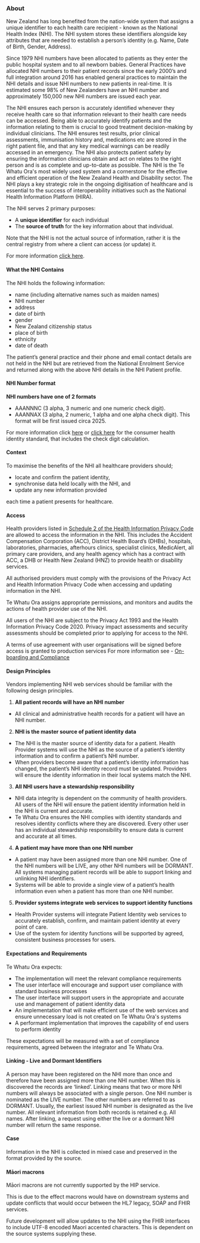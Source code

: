 

### About

New Zealand has long benefited from the nation-wide system that assigns a unique identifier to each health care recipient - known as the National Health Index (NHI).  The NHI system stores these identifiers alongside key attributes that are needed to establish a person’s identity (e.g. Name, Date of Birth, Gender, Address).

Since 1979 NHI numbers have been allocated to patients as they enter the public hospital system and to all newborn babies. General Practices have allocated NHI numbers to their patient records since the early 2000’s and full integration around 2016 has enabled general practices to maintain the NHI details and issue NHI numbers to new patients in real-time. It is estimated some 98% of New Zealanders have an NHI number and approximately 150,000 new NHI numbers are issued each year.

The NHI ensures each person is accurately identified whenever they receive health care so that information relevant to their health care needs can be accessed. Being able to accurately identify patients and the information relating to them is crucial to good treatment decision-making by individual clinicians. The NHI ensures test results, prior clinical assessments, immunisation history and, medications etc are stored in the right patient file, and that any key medical warnings can be readily accessed in an emergency. The NHI also protects patient safety by ensuring the information clinicians obtain and act on relates to the right person and is as complete and up-to-date as possible. The NHI is the Te Whatu Ora's most widely used system and a cornerstone for the effective and efficient operation of the New Zealand Health and Disability sector. The NHI plays a key strategic role in the ongoing digitisation of healthcare and is essential to the success of interoperability initiatives such as the National Health Information Platform (HIRA).

The NHI serves 2 primary purposes:
* A **unique identifier** for each individual
* The **source of truth** for the key information about that individual. 

Note that the NHI  is not the actual source of information, rather it is the central registry from where a client can access (or update) it.

For more information [click here](https://www.health.govt.nz/our-work/health-identity/national-health-index/national-health-index-overview).


#### What the NHI Contains

The NHI holds the following information:

* name (including alternative names such as maiden names)
* NHI number
* address
* date of birth
* gender
* New Zealand citizenship status
* place of birth
* ethnicity
* date of death

The patient’s general practice and their phone and email contact details are not held in the NHI but are retrieved from the National Enrolment Service and returned along with the above NHI details in the NHI Patient profile. 

#### NHI Number format

**NHI numbers have one of 2 formats**
* AAANNNC (3 alpha, 3 numeric and one numeric check digit).
* AAANNAX (3 alpha, 2 numeric, 1 alpha and one alpha check digit). This format will be first issued circa 2025. 

For more information click [here](https://www.health.govt.nz/our-work/health-identity/national-health-index/upcoming-changes-nhi-numbers) or [click here](https://www.tewhatuora.govt.nz/publications/hiso-100462022-consumer-health-identity-standard/) for the consumer health identity standard, that includes the check digit calculation.


#### Context

To maximise the benefits of the NHI all healthcare providers should;

* locate and confirm the patient identity, 
* synchronise data held locally with the NHI, and 
* update any new information provided

each time a patient presents for healthcare. 



#### Access

Health providers listed in [Schedule 2 of the Health Information Privacy Code](https://privacy.org.nz/privacy-act-2020/codes-of-practice/hipc2020/) are allowed to access the information in the NHI. This includes the Accident Compensation Corporation (ACC), District Health Board’s (DHBs), hospitals, laboratories, pharmacies, afterhours clinics, specialist clinics, MedicAlert, all primary care providers, and any health agency which has a contract with ACC, a DHB or Health New Zealand (HNZ) to provide health or disability services.

All authorised providers must comply with the provisions of the Privacy Act and Health Information Privacy Code when accessing and updating information in the NHI.

Te Whatu Ora assigns appropriate permissions, and monitors and audits the actions of health provider use of the NHI. 

All users of the NHI are subject to the Privacy Act 1993 and the Health Information Privacy Code 2020. Privacy impact assessments and security assessments should be completed prior to applying for access to the NHI.

A terms of use agreement with user organisations will be signed before access is granted to production services
For more information see - [On-boarding and Compliance](/OnboardingAndComplianceTesting.html)




#### Design Principles

Vendors implementing NHI web services should be familiar with the following design principles.

1. **All patient records will have an NHI number**
  * All clinical and administrative health records for a patient will have an NHI number.
2. **NHI is the master source of patient identity data**
  * The NHI is the master source of identity data for a patient. Health Provider systems will use the NHI as the source of a patient’s identity information and to confirm a patient’s NHI number.
  * When providers become aware that a patient’s identity information has changed, the patient’s NHI identity record must be updated. Providers will ensure the identity information in their local systems match the NHI.
3. **All NHI users have a stewardship responsibility**
  * NHI data integrity is dependent on the community of health providers. All users of the NHI will ensure the patient identity information held in the NHI is current and accurate.
  * Te Whatu Ora ensures the NHI complies with identity standards and resolves identity conflicts where they are discovered. Every other user has an individual stewardship responsibility to ensure data is current and accurate at all times.
4. **A patient may have more than one NHI number** 
  * A patient may have been assigned more than one NHI number. One of the NHI numbers will be LIVE, any other NHI numbers will be DORMANT. All systems managing patient records will be able to support linking and unlinking NHI identifiers.
  * Systems will be able to provide a single view of a patient’s health information even when a patient has more than one NHI number.
5. **Provider systems integrate web services to support identity functions**
  * Health Provider systems will integrate Patient Identity web services to accurately establish, confirm, and maintain patient identity at every point of care. 
  * Use of the system for identity functions will be supported by agreed, consistent business processes for users.




#### Expectations and Requirements

Te Whatu Ora expects:
* The implementation will meet the relevant compliance requirements
* The user interface will encourage and support user compliance with standard business processes
* The user interface will support users in the appropriate and accurate use and management of patient identity data 
* An implementation that will make efficient use of the web services and ensure unnecessary load is not created on Te Whatu Ora's systems 
* A performant implementation that improves the capability of end users to perform identity  

These expectations will be measured with a set of compliance requirements, agreed between the integrator and Te Whatu Ora.




#### Linking - Live and Dormant Identifiers

A person may have been registered on the NHI more than once and therefore have been assigned more than one NHI number. When this is discovered the records are ‘linked’. Linking means that two or more NHI numbers will always be associated with a single person. One NHI number is nominated as the LIVE number. The other numbers are referred to as DORMANT. Usually, the earliest issued NHI number is designated as the live number. All relevant information from both records is retained e.g. All names. After linking, a request using either the live or a dormant NHI number will return the same response.




#### Case

Information in the NHI is collected in mixed case and preserved in the format provided by the source.




#### Māori macrons

Māori macrons are not currently supported by the HIP service.

This is due to the effect macrons would have on downstream systems and update conflicts that would occur between the HL7 legacy, SOAP and FHIR services.

Future development will allow updates to the NHI using the FHIR interfaces to include UTF-8 encoded Maori accented characters. This is dependent on the source systems supplying these.

